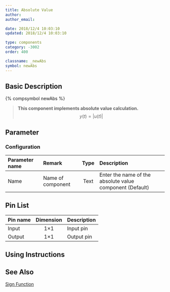 ```yaml
---
title: Absolute Value
author: 
author_email:

date: 2018/12/4 10:03:10
updated: 2018/12/4 10:03:10

type: components
category: -3002
order: 400

classname: _newAbs
symbol: newAbs
---
```

## Basic Description
{% compsymbol newAbs %}

> **This component implements absolute value calculation.**
> $$y(t) = |u(t)|$$

## Parameter
### Configuration
| Parameter name | Remark | Type | Description |
| :--- | :--- | :--: | :--- |
| Name | Name of component | Text | Enter the name of the absolute value component (Default) |


## Pin List

| Pin name | Dimension | Description |
| :--- | :--:  | :--- |
| Input | 1×1 | Input pin |
| Output | 1×1 | Output pin |

## Using Instructions



## See Also

[Sign Function](comp_newSgn.md)
